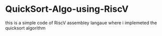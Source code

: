 # QuickSort-Algo-using-RiscV
this is a simple code of RiscV assembley langaue where i implemeted the quicksort algorithm 
